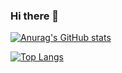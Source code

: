 ### Hi there 👋
[![Anurag's GitHub stats](https://github-readme-stats.vercel.app/api?username=shgawa13&count_private=true&theme=tokyonight)](https://github.com/shgawa13/github-readme-stats)

[![Top Langs](https://github-readme-stats.vercel.app/api/top-langs/?username=shgawa13&theme=tokyonight)](https://github.com/shgawa13/github-readme-stats)
<!--
**shgawa13/shgawa13** is a ✨ _special_ ✨ repository because its `README.md` (this file) appears on your GitHub profile.

Here are some ideas to get you started:

- 🔭 I’m currently working on ...
- 🌱 I’m currently learning ...
- 👯 I’m looking to collaborate on ...
- 🤔 I’m looking for help with ...
- 💬 Ask me about ...
- 📫 How to reach me: ...
- 😄 Pronouns: ...
- ⚡ Fun fact: ...
-->
